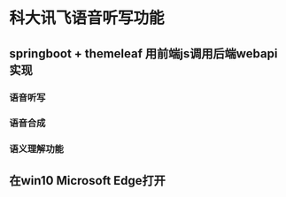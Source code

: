# 科大讯飞语音听写功能

## springboot + themeleaf 用前端js调用后端webapi实现

### 语音听写
### 语音合成
### 语义理解功能

## 在win10 Microsoft Edge打开

